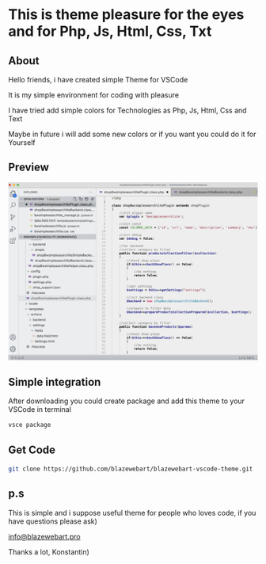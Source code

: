 # This is theme pleasure for the eyes and for Php, Js, Html, Css, Txt

## About

Hello friends, i have created simple Theme for VSCode

It is my simple environment for coding with pleasure

I have tried add simple colors for Technologies as Php, Js, Html, Css and Text

Maybe in future i will add some new colors or if you want you could do it for Yourself


## Preview

![Preview](https://raw.githubusercontent.com/blazewebart/blazewebart-vscode-theme/master/images/preview.png)


## Simple integration 

After downloading you could create package and add this theme to your VSCode in terminal

```sh
vsce package
``` 

## Get Code
```sh
git clone https://github.com/blazewebart/blazewebart-vscode-theme.git
``` 

## p.s

This is simple and i suppose useful theme for people who loves code, if you have questions please ask) 

info@blazewebart.pro

Thanks a lot, Konstantin)
